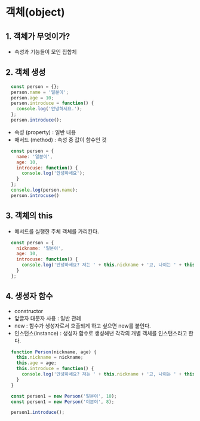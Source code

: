 # 객체(object)  

## 1. 객체가 무엇이가?  
- 속성과 기능들이 모인 집합체  

## 2. 객체 생성  
```js
  const person = {};
  person.name = '일분이';
  person.age = 10;
  person.introduce = function() {
    console.log('안녕하세요.');
  };
  person.introduce();
```  
- 속성 (property) : 일반 내용  
- 매서드 (method) : 속성 중 값이 함수인 것  

```js
  const person = {
    name: '일분이',
    age: 10,
    introcuse: function() {
      console.log('안녕하세요');
    } 
  };
  console.log(person.name);
  person.introcuse()
```
  
## 3. 객체의 this  
- 메서드를 실행한 주체 객체를 가리킨다.  

```js
  const person = {
    nickname: '일분이',
    age: 10,
    introcuse: function() {
      console.log('안녕하세요? 저는 ' + this.nickname + '고, 나이는 ' + this.age + '살이에요.');
    } 
  };  
```

## 4. 생성자 함수  
- constructor  
- 앞글자 대문자 사용 : 일반 관례  
- new : 함수가 생성자로서 호출되게 하고 싶으면 new를 붙인다.  
- 인스턴스(instance) : 생성자 함수로 생성해낸 각각의 개별 객체를 인스턴스라고 한다.
```js
  function Person(nickname, age) {
    this.nickname = nickname;
    this.age = age;
    this.introduce = function() {
      console.log('안녕하세요? 저는 ' + this.nickname + '고, 나이는 ' + this.age + '살이에요.');
    }
  }

  const person1 = new Person('일분이', 10);
  const person1 = new Person('이분이', 8);

  person1.introduce();
```